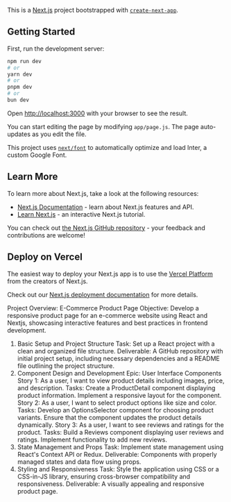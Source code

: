 This is a [Next.js](https://nextjs.org/) project bootstrapped with [`create-next-app`](https://github.com/vercel/next.js/tree/canary/packages/create-next-app).

## Getting Started

First, run the development server:

```bash
npm run dev
# or
yarn dev
# or
pnpm dev
# or
bun dev
```

Open [http://localhost:3000](http://localhost:3000) with your browser to see the result.

You can start editing the page by modifying `app/page.js`. The page auto-updates as you edit the file.

This project uses [`next/font`](https://nextjs.org/docs/basic-features/font-optimization) to automatically optimize and load Inter, a custom Google Font.

## Learn More

To learn more about Next.js, take a look at the following resources:

- [Next.js Documentation](https://nextjs.org/docs) - learn about Next.js features and API.
- [Learn Next.js](https://nextjs.org/learn) - an interactive Next.js tutorial.

You can check out [the Next.js GitHub repository](https://github.com/vercel/next.js/) - your feedback and contributions are welcome!

## Deploy on Vercel

The easiest way to deploy your Next.js app is to use the [Vercel Platform](https://vercel.com/new?utm_medium=default-template&filter=next.js&utm_source=create-next-app&utm_campaign=create-next-app-readme) from the creators of Next.js.

Check out our [Next.js deployment documentation](https://nextjs.org/docs/deployment) for more details.


Project Overview: E-Commerce Product Page
Objective: Develop a responsive product page for an e-commerce website using React and Nextjs, showcasing interactive features and best practices in frontend development.
 
1. Basic Setup and Project Structure
Task: Set up a React project with a clean and organized file structure.
Deliverable: A GitHub repository with initial project setup, including necessary dependencies and a README file outlining the project structure.
2. Component Design and Development
Epic: User Interface Components
Story 1: As a user, I want to view product details including images, price, and description.
Tasks:
Create a ProductDetail component displaying product information.
Implement a responsive layout for the component.
Story 2: As a user, I want to select product options like size and color.
Tasks:
Develop an OptionsSelector component for choosing product variants.
Ensure that the component updates the product details dynamically.
Story 3: As a user, I want to see reviews and ratings for the product.
Tasks:
Build a Reviews component displaying user reviews and ratings.
Implement functionality to add new reviews.
3. State Management and Props
Task: Implement state management using React's Context API or Redux.
Deliverable: Components with properly managed states and data flow using props.
4. Styling and Responsiveness
Task: Style the application using CSS or a CSS-in-JS library, ensuring cross-browser compatibility and responsiveness.
Deliverable: A visually appealing and responsive product page.